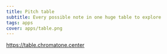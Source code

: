 ```yaml
---
title: Pitch table
subtitle: Every possible note in one huge table to explore
tags: apps
cover: apps/table.png
---
```


https://table.chromatone.center